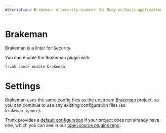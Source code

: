 ```yaml
---
description: Brakeman- A security scanner for Ruby on Rails applications
---
```


# Brakeman

Brakeman is a linter for Security.

You can enable the Brakeman plugin with

```shell
trunk check enable brakeman
```

# Settings

Brakeman uses the same config files as the 
upstream [Brakeman]() project, so you can continue to use any
existing configuration files (ex: `brakeman.ignore`).

Trunk provides a [default configuration](https://github.com/trunk-io/plugins/tree/main/linters/brakeman) if your project does not already have one,
which you can see in our [open source plugins repo](https://github.com/trunk-io/plugins/tree/main).
